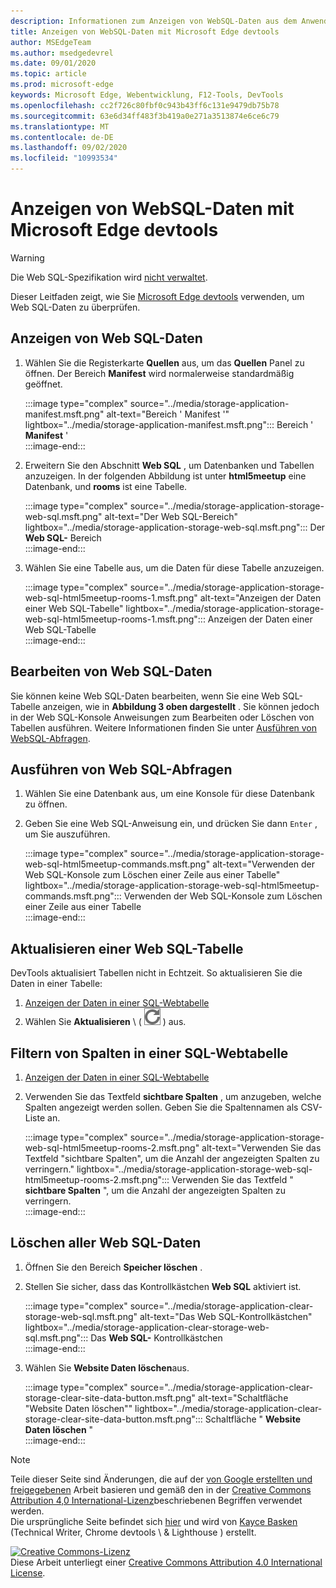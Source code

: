 ```yaml
---
description: Informationen zum Anzeigen von WebSQL-Daten aus dem Anwendungs Panel von Microsoft Edge devtools
title: Anzeigen von WebSQL-Daten mit Microsoft Edge devtools
author: MSEdgeTeam
ms.author: msedgedevrel
ms.date: 09/01/2020
ms.topic: article
ms.prod: microsoft-edge
keywords: Microsoft Edge, Webentwicklung, F12-Tools, DevTools
ms.openlocfilehash: cc2f726c80fbf0c943b43ff6c131e9479db75b78
ms.sourcegitcommit: 63e6d34ff483f3b419a0e271a3513874e6ce6c79
ms.translationtype: MT
ms.contentlocale: de-DE
ms.lasthandoff: 09/02/2020
ms.locfileid: "10993534"
---
```

<!-- Copyright Kayce Basques 

   Licensed under the Apache License, Version 2.0 (the "License");
   you may not use this file except in compliance with the License.
   You may obtain a copy of the License at

       https://www.apache.org/licenses/LICENSE-2.0

   Unless required by applicable law or agreed to in writing, software
   distributed under the License is distributed on an "AS IS" BASIS,
   WITHOUT WARRANTIES OR CONDITIONS OF ANY KIND, either express or implied.
   See the License for the specific language governing permissions and
   limitations under the License.  -->





# Anzeigen von WebSQL-Daten mit Microsoft Edge devtools   



> [!WARNING]
> Die Web SQL-Spezifikation wird [nicht verwaltet][W3CWebSQLStatus].  

Dieser Leitfaden zeigt, wie Sie [Microsoft Edge devtools][MicrosoftEdgeDevTools] verwenden, um Web SQL-Daten zu überprüfen.  

## Anzeigen von Web SQL-Daten   

1.  Wählen Sie die Registerkarte **Quellen** aus, um das **Quellen** Panel zu öffnen.  Der Bereich **Manifest** wird normalerweise standardmäßig geöffnet.  
    
    :::image type="complex" source="../media/storage-application-manifest.msft.png" alt-text="Bereich ' Manifest '" lightbox="../media/storage-application-manifest.msft.png":::
       Bereich ' **Manifest** '  
    :::image-end:::  
    
1.  Erweitern Sie den Abschnitt **Web SQL** , um Datenbanken und Tabellen anzuzeigen.  In der folgenden Abbildung ist unter **html5meetup** eine Datenbank, und **rooms** ist eine Tabelle.  
    
    :::image type="complex" source="../media/storage-application-storage-web-sql.msft.png" alt-text="Der Web SQL-Bereich" lightbox="../media/storage-application-storage-web-sql.msft.png":::
       Der **Web SQL-** Bereich  
    :::image-end:::  
    
1.  Wählen Sie eine Tabelle aus, um die Daten für diese Tabelle anzuzeigen.  
    
    :::image type="complex" source="../media/storage-application-storage-web-sql-html5meetup-rooms-1.msft.png" alt-text="Anzeigen der Daten einer Web SQL-Tabelle" lightbox="../media/storage-application-storage-web-sql-html5meetup-rooms-1.msft.png":::
       Anzeigen der Daten einer Web SQL-Tabelle  
    :::image-end:::  
    
## Bearbeiten von Web SQL-Daten   

Sie können keine Web SQL-Daten bearbeiten, wenn Sie eine Web SQL-Tabelle anzeigen, wie in **Abbildung 3 oben dargestellt** .  Sie können jedoch in der Web SQL-Konsole Anweisungen zum Bearbeiten oder Löschen von Tabellen ausführen.  Weitere Informationen finden Sie unter [Ausführen von WebSQL-Abfragen](#run-web-sql-queries).  

## Ausführen von Web SQL-Abfragen   

1.  Wählen Sie eine Datenbank aus, um eine Konsole für diese Datenbank zu öffnen.  
1.  Geben Sie eine Web SQL-Anweisung ein, und drücken Sie dann `Enter` , um Sie auszuführen.  
    
    :::image type="complex" source="../media/storage-application-storage-web-sql-html5meetup-commands.msft.png" alt-text="Verwenden der Web SQL-Konsole zum Löschen einer Zeile aus einer Tabelle" lightbox="../media/storage-application-storage-web-sql-html5meetup-commands.msft.png":::
       Verwenden der Web SQL-Konsole zum Löschen einer Zeile aus einer Tabelle  
    :::image-end:::  
    
## Aktualisieren einer Web SQL-Tabelle   

DevTools aktualisiert Tabellen nicht in Echtzeit.  So aktualisieren Sie die Daten in einer Tabelle:  

1.  [Anzeigen der Daten in einer SQL-Webtabelle](#view-web-sql-data)  
1.  Wählen Sie **Aktualisieren** \ ( ![ aktualisieren ][ImageRefreshIcon] \) aus.  
    
## Filtern von Spalten in einer SQL-Webtabelle   

1.  [Anzeigen der Daten in einer SQL-Webtabelle](#view-web-sql-data)  
1.  Verwenden Sie das Textfeld **sichtbare Spalten** , um anzugeben, welche Spalten angezeigt werden sollen.  Geben Sie die Spaltennamen als CSV-Liste an.  
    
    :::image type="complex" source="../media/storage-application-storage-web-sql-html5meetup-rooms-2.msft.png" alt-text="Verwenden Sie das Textfeld "sichtbare Spalten", um die Anzahl der angezeigten Spalten zu verringern." lightbox="../media/storage-application-storage-web-sql-html5meetup-rooms-2.msft.png":::
       Verwenden Sie das Textfeld " **sichtbare Spalten** ", um die Anzahl der angezeigten Spalten zu verringern.  
    :::image-end:::  
    
## Löschen aller Web SQL-Daten   

1.  Öffnen Sie den Bereich **Speicher löschen** .  
1.  Stellen Sie sicher, dass das Kontrollkästchen **Web SQL** aktiviert ist.  
    
    :::image type="complex" source="../media/storage-application-clear-storage-web-sql.msft.png" alt-text="Das Web SQL-Kontrollkästchen" lightbox="../media/storage-application-clear-storage-web-sql.msft.png":::
       Das **Web SQL-** Kontrollkästchen  
    :::image-end:::  
    
1.  Wählen Sie **Website Daten löschen**aus.  
    
    :::image type="complex" source="../media/storage-application-clear-storage-clear-site-data-button.msft.png" alt-text="Schaltfläche "Website Daten löschen"" lightbox="../media/storage-application-clear-storage-clear-site-data-button.msft.png":::
       Schaltfläche " **Website Daten löschen** "  
    :::image-end:::  
    
<!--  
 


-->  

<!-- image links -->  

[ImageRefreshIcon]: ../media/refresh-icon.msft.png  

<!-- links -->  

[MicrosoftEdgeDevTools]: ../../devtools-guide-chromium.md "Microsoft Edge (Chrom)-Entwickler Tools | Microsoft docs"  

[W3CWebSQLStatus]: https://w3.org/TR/webdatabase/#status-of-this-document "Web SQL-Datenbank | W3C"  

> [!NOTE]
> Teile dieser Seite sind Änderungen, die auf der [von Google erstellten und freigegebenen][GoogleSitePolicies] Arbeit basieren und gemäß den in der [Creative Commons Attribution 4,0 International-Lizenz][CCA4IL]beschriebenen Begriffen verwendet werden.  
> Die ursprüngliche Seite befindet sich [hier](https://developers.google.com/web/tools/chrome-devtools/storage/websql) und wird von [Kayce Basken][KayceBasques] (Technical Writer, Chrome devtools \ & Lighthouse \) erstellt.  

[![Creative Commons-Lizenz][CCby4Image]][CCA4IL]  
Diese Arbeit unterliegt einer [Creative Commons Attribution 4.0 International License][CCA4IL].  

[CCA4IL]: https://creativecommons.org/licenses/by/4.0  
[CCby4Image]: https://i.creativecommons.org/l/by/4.0/88x31.png  
[GoogleSitePolicies]: https://developers.google.com/terms/site-policies  
[KayceBasques]: https://developers.google.com/web/resources/contributors/kaycebasques  
